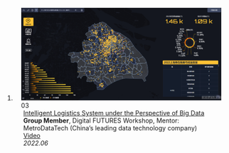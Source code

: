 
<div class="publications">
<ol class="bibliography">



<li>
<div class="pub-row">

  <div class="col-sm-3 abbr" style="position: relative;padding-right: 15px;padding-left: 15px;">
    <img src="assets/img/project3.png" class="teaser img-fluid z-depth-1">
    <abbr class="badge">03</abbr>
  </div>

  <div class="col-sm-9" style="position: relative;padding-right: 15px;padding-left: 20px;">
    <div class="title"><a href="assets/files/project3.pdf">Intelligent Logistics System under the Perspective of Big Data</a></div>
    <div class="author"><strong>Group Member</strong>, Digital FUTURES Workshop, Mentor: MetroDataTech (China’s leading data technology company)</div>
    <div class="author"><a href="assets/files/project3.mp4">Video</a></div>
    <div class="periodical"><em>2022.06</em></div>
  </div>
</div>
</li>  

</ol>
</div>
